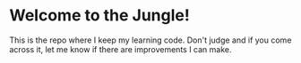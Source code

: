 # Welcome to the Jungle!

This is the repo where I keep my learning code. Don't judge and if you come across it, let me know if there are improvements I can make.
